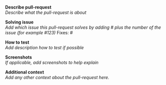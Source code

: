 **Describe pull-request**  
_Describe what the pull-request is about_

**Solving issue**  
_Add which issue this pull-request solves by adding # plus the number of the issue (for example #123)_
Fixes: #

**How to test**  
_Add description how to test if possible_

**Screenshots**  
_If applicable, add screenshots to help explain_

**Additional context**  
_Add any other context about the pull-request here._
